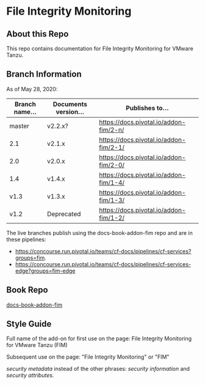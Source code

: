 # File Integrity Monitoring


## About this Repo
This repo contains documentation for File Integrity Monitoring for VMware Tanzu.

## Branch Information

As of May 28, 2020:

| Branch name… | Documents version… | Publishes to…                          |
|--------------|--------------------|----------------------------------------|
| master       | v2.2.x?            | https://docs.pivotal.io/addon-fim/2-n/ |
| 2.1          | v2.1.x             | https://docs.pivotal.io/addon-fim/2-1/ |
| 2.0          | v2.0.x             | https://docs.pivotal.io/addon-fim/2-0/ |
| 1.4          | v1.4.x             | https://docs.pivotal.io/addon-fim/1-4/ |
| v1.3         | v1.3.x             | https://docs.pivotal.io/addon-fim/1-3/ |
| v1.2         | Deprecated         | https://docs.pivotal.io/addon-fim/1-2/ |

The live branches publish using the docs-book-addon-fim repo and are in these pipelines:

+ https://concourse.run.pivotal.io/teams/cf-docs/pipelines/cf-services?groups=fim.
+ https://concourse.run.pivotal.io/teams/cf-docs/pipelines/cf-services-edge?groups=fim-edge

## Book Repo

[docs-book-addon-fim](https://github.com/pivotal-cf/docs-book-addon-fim/)

## Style Guide

Full name of the add-on for first use on the page: File Integrity Monitoring for VMware Tanzu (FIM)

Subsequent use on the page: "File Integrity Monitoring" or "FIM"

_security metadata_ instead of the other phrases: _security information_ and _security attributes_.
